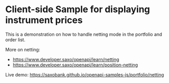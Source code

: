 # Client-side Sample for displaying instrument prices

This is a demonstration on how to handle netting mode in the portfolio and order list.

More on netting:
- https://www.developer.saxo/openapi/learn/netting
- https://www.developer.saxo/openapi/learn/position-netting

Live demo: https://saxobank.github.io/openapi-samples-js/portfolio/netting